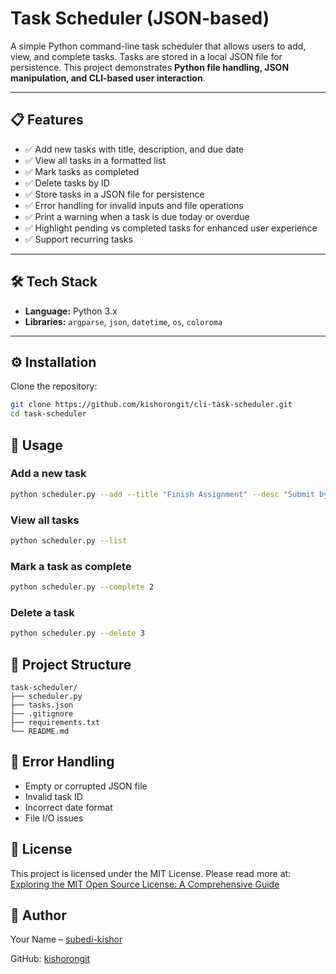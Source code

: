 # Task Scheduler (JSON-based)

A simple Python command-line task scheduler that allows users to add, view, and complete tasks. Tasks are stored in a 
local JSON file for persistence. This project demonstrates **Python file handling, JSON manipulation, and CLI-based user
interaction**.

---

## 📋 Features

- ✅ Add new tasks with title, description, and due date
- ✅ View all tasks in a formatted list
- ✅ Mark tasks as completed
- ✅ Delete tasks by ID
- ✅ Store tasks in a JSON file for persistence
- ✅ Error handling for invalid inputs and file operations
- ✅ Print a warning when a task is due today or overdue
- ✅ Highlight pending vs completed tasks for enhanced user experience
- ✅ Support recurring tasks

---

## 🛠️ Tech Stack

- **Language:** Python 3.x
- **Libraries:** `argparse`, `json`, `datetime`, `os`, `coloroma`

---

## ⚙️ Installation

Clone the repository:
```bash
git clone https://github.com/kishorongit/cli-task-scheduler.git
cd task-scheduler
```

## 🚀 Usage

### Add a new task
```bash
python scheduler.py --add --title "Finish Assignment" --desc "Submit by tomorrow" --due "2025-08-20"
```

### View all tasks
```bash
python scheduler.py --list
```

### Mark a task as complete
```bash
python scheduler.py --complete 2
```

### Delete a task
```bash
python scheduler.py --delete 3
```

## 📂 Project Structure
```pgsql
task-scheduler/
├── scheduler.py
├── tasks.json
├── .gitignore
├── requirements.txt
└── README.md
```

## 🐛 Error Handling

- Empty or corrupted JSON file
- Invalid task ID
- Incorrect date format
- File I/O issues

## 📄 License

This project is licensed under the MIT License. Please read more at: [Exploring the MIT Open Source License: A 
Comprehensive Guide](https://test-mit-tlo.pantheonsite.io/understand-ip/exploring-mit-open-source-license-comprehensive-guide)

## 👤 Author

Your Name – [subedi-kishor](https://www.linkedin.com/in/subedi-kishor/)

GitHub: [kishorongit](https://github.com/kishorongit)
